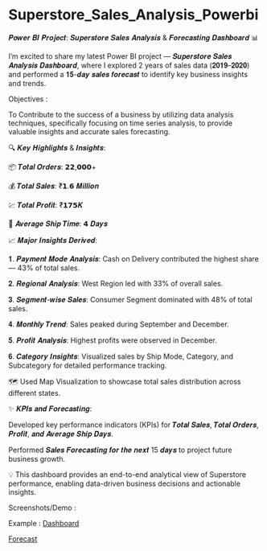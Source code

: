 # Superstore_Sales_Analysis_Powerbi

 𝑷𝒐𝒘𝒆𝒓 𝑩𝑰 𝑷𝒓𝒐𝒋𝒆𝒄𝒕: 𝑺𝒖𝒑𝒆𝒓𝒔𝒕𝒐𝒓𝒆 𝑺𝒂𝒍𝒆𝒔 𝑨𝒏𝒂𝒍𝒚𝒔𝒊𝒔 & 𝑭𝒐𝒓𝒆𝒄𝒂𝒔𝒕𝒊𝒏𝒈 𝑫𝒂𝒔𝒉𝒃𝒐𝒂𝒓𝒅 📊

I’m excited to share my latest Power BI project — 𝑺𝒖𝒑𝒆𝒓𝒔𝒕𝒐𝒓𝒆 𝑺𝒂𝒍𝒆𝒔 𝑨𝒏𝒂𝒍𝒚𝒔𝒊𝒔 𝑫𝒂𝒔𝒉𝒃𝒐𝒂𝒓𝒅, where I explored 2 years of sales data (𝟐𝟎𝟏𝟗–𝟐𝟎𝟐𝟎) and performed a 𝟏𝟓-𝒅𝒂𝒚 𝒔𝒂𝒍𝒆𝒔 𝒇𝒐𝒓𝒆𝒄𝒂𝒔𝒕 to identify key business insights and trends.


Objectives :

To Contribute to the success of a business by utilizing data analysis techniques, specifically focusing on time series analysis, to provide valuable insights and accurate sales forecasting.


🔍 𝑲𝒆𝒚 𝑯𝒊𝒈𝒉𝒍𝒊𝒈𝒉𝒕𝒔 & 𝑰𝒏𝒔𝒊𝒈𝒉𝒕𝒔:

📦 𝑻𝒐𝒕𝒂𝒍 𝑶𝒓𝒅𝒆𝒓𝒔: 𝟮𝟮,𝟬𝟬𝟬+

💰 𝑻𝒐𝒕𝒂𝒍 𝑺𝒂𝒍𝒆𝒔: ₹𝟭.𝟲  𝑴𝒊𝒍𝒍𝒊𝒐𝒏

💹 𝑻𝒐𝒕𝒂𝒍 𝑷𝒓𝒐𝒇𝒊𝒕: ₹𝟭𝟳𝟱𝑲

🚚 𝑨𝒗𝒆𝒓𝒂𝒈𝒆 𝑺𝒉𝒊𝒑 𝑻𝒊𝒎𝒆: 𝟰 𝑫𝒂𝒚𝒔



📈 𝑴𝒂𝒋𝒐𝒓 𝑰𝒏𝒔𝒊𝒈𝒉𝒕𝒔 𝑫𝒆𝒓𝒊𝒗𝒆𝒅:

 𝟏. 𝑷𝒂𝒚𝒎𝒆𝒏𝒕 𝑴𝒐𝒅𝒆 𝑨𝒏𝒂𝒍𝒚𝒔𝒊𝒔: Cash on Delivery contributed the highest share — 43% of total sales.


𝟐. 𝑹𝒆𝒈𝒊𝒐𝒏𝒂𝒍 𝑨𝒏𝒂𝒍𝒚𝒔𝒊𝒔: West Region led with 33% of overall sales.


𝟑. 𝑺𝒆𝒈𝒎𝒆𝒏𝒕-𝒘𝒊𝒔𝒆 𝑺𝒂𝒍𝒆𝒔: Consumer Segment dominated with 48% of total sales.


𝟒. 𝑴𝒐𝒏𝒕𝒉𝒍𝒚 𝑻𝒓𝒆𝒏𝒅: Sales peaked during September and December.


𝟓. 𝑷𝒓𝒐𝒇𝒊𝒕 𝑨𝒏𝒂𝒍𝒚𝒔𝒊𝒔: Highest profits were observed in December.


𝟔. 𝑪𝒂𝒕𝒆𝒈𝒐𝒓𝒚 𝑰𝒏𝒔𝒊𝒈𝒉𝒕𝒔:  Visualized sales by Ship Mode, Category, and Subcategory for detailed performance tracking.


🗺️ Used Map Visualization to showcase total sales distribution across different states.


✨ 𝑲𝑷𝑰𝒔 𝒂𝒏𝒅 𝑭𝒐𝒓𝒆𝒄𝒂𝒔𝒕𝒊𝒏𝒈:

Developed key performance indicators (KPIs) for 𝑻𝒐𝒕𝒂𝒍 𝑺𝒂𝒍𝒆𝒔, 𝑻𝒐𝒕𝒂𝒍 𝑶𝒓𝒅𝒆𝒓𝒔, 𝑷𝒓𝒐𝒇𝒊𝒕, 𝒂𝒏𝒅 𝑨𝒗𝒆𝒓𝒂𝒈𝒆 𝑺𝒉𝒊𝒑 𝑫𝒂𝒚𝒔.

 Performed 𝑺𝒂𝒍𝒆𝒔 𝑭𝒐𝒓𝒆𝒄𝒂𝒔𝒕𝒊𝒏𝒈 𝒇𝒐𝒓 𝒕𝒉𝒆 𝒏𝒆𝒙𝒕 15 𝒅𝒂𝒚𝒔 to project future business growth.

💡 This dashboard provides an end-to-end analytical view of Superstore performance, enabling data-driven business decisions and actionable insights.

Screenshots/Demo :

Example : [Dashboard](https://github.com/Summitra/Superstore_Sales_Analysis_Powerbi/commit/1cc4428a6a57da219d34cc2b745bbb7eeff21e78)

[Forecast](https://github.com/Summitra/Superstore_Sales_Analysis_Powerbi/commit/1cc4428a6a57da219d34cc2b745bbb7eeff21e78)

